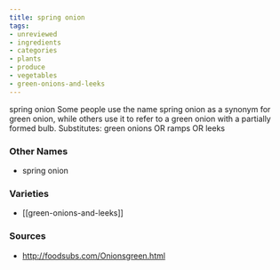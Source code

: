 ```yaml
---
title: spring onion
tags:
- unreviewed
- ingredients
- categories
- plants
- produce
- vegetables
- green-onions-and-leeks
---
```

spring onion Some people use the name spring onion as a synonym for green onion, while others use it to refer to a green onion with a partially formed bulb. Substitutes: green onions OR ramps OR leeks

### Other Names

* spring onion

### Varieties

* [[green-onions-and-leeks]]

### Sources
* http://foodsubs.com/Onionsgreen.html
